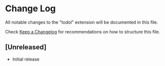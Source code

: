 # Change Log

All notable changes to the "todol" extension will be documented in this file.

Check [Keep a Changelog](http://keepachangelog.com/) for recommendations on how to structure this file.

## [Unreleased]

- Initial release